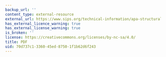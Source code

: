 ```yaml
---
backup_url: ''
content_type: external-resource
external_url: https://www.sips.org/technical-information/apa-structural-insulated-panels-product-guide-pdf
has_external_licence_warning: true
has_external_license_warning: true
is_broken: ''
license: https://creativecommons.org/licenses/by-nc-sa/4.0/
title: PDF
uid: 70d737c1-3360-45ed-8750-1f1b62d6f243
---
```

